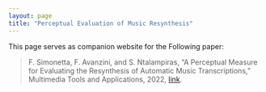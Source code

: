 ```yaml
---
layout: page
title: "Perceptual Evaluation of Music Resynthesis"
---
```


This page serves as companion website for the Following paper:

> F. Simonetta, F. Avanzini, and S. Ntalampiras, “A Perceptual Measure for Evaluating the Resynthesis of Automatic Music Transcriptions,” Multimedia Tools and Applications, 2022, [link](https://arxiv.org/abs/2202.12257).
